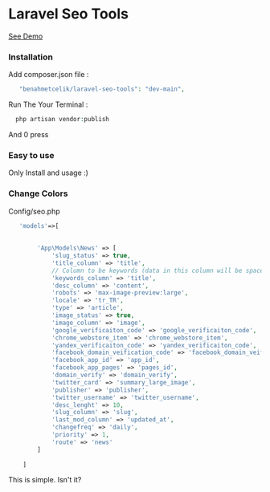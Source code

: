 # Laravel Seo Tools #


[See Demo](https://github.com/benahmetcelik/laravel-seo-tools)

### Installation ###
Add composer.json file :
```php
   "benahmetcelik/laravel-seo-tools": "dev-main",
```
Run The Your Terminal :
```php
  php artisan vendor:publish
```
And 0 press

### Easy to use ###
Only Install and usage :)

### Change Colors ###
Config/seo.php

```php
   'models'=>[
       
    
        'App\Models\News' => [
            'slug_status' => true,
            'title_column' => 'title',
            // Column to be keywords (data in this column will be spaced and combined with (,))
            'keywords_column' => 'title',
            'desc_column' => 'content',
            'robots' => 'max-image-preview:large',
            'locale' => 'tr_TR',
            'type' => 'article',
            'image_status' => true,
            'image_column' => 'image',
            'google_verificaiton_code' => 'google_verificaiton_code',
            'chrome_webstore_item' => 'chrome_webstore_item',
            'yandex_verificaiton_code' => 'yandex_verificaiton_code',
            'facebook_domain_veification_code' => 'facebook_domain_veification_code',
            'facebook_app_id' => 'app_id',
            'facebook_app_pages' => 'pages_id',
            'domain_verify' => 'domain_verify',
            'twitter_card' => 'summary_large_image',
            'publisher' => 'publisher',
            'twitter_username' => 'twitter_username',
            'desc_lenght' => 10,
            'slug_column' => 'slug',
            'last_mod_column' => 'updated_at',
            'changefreq' => 'daily',
            'priority' => 1,
            'route' => 'news'
        ]
    
    ]
```



This is simple. Isn't it?

